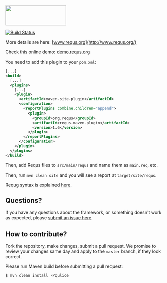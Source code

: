 <img src="http://img.requs.org/logo-384x128.png" width="192" height="64" />

[![Build Status](https://travis-ci.org/teamed/requs.svg?branch=master)](https://travis-ci.org/teamed/requs)

More details are here: [www.requs.org](http://www.requs.org/)

Check this online demo: [demo.requs.org](http://demo.requs.org/)

You need to add this plugin to your `pom.xml`:

```xml
[...]
<build>
  [...]
  <plugins>
    [...]
    <plugin>
      <artifactId>maven-site-plugin</artifactId>
      <configuration>
        <reportPlugins combine.children="append">
          <plugin>
            <groupId>org.requs</groupId>
            <artifactId>requs-maven-plugin</artifactId>
            <version>1.6</version>
          </plugin>
        </reportPlugins>
      </configuration>
    </plugin>
  </plugins>
</build>
```

Then, add Requs files to `src/main/requs` and name them as `main.req`, etc.

Then, run `mvn clean site` and you will see a report at `target/site/requs`.

Requg syntax is explained [here](http://www.requs.org/syntax.html).

## Questions?

If you have any questions about the framework, or something doesn't work as expected,
please [submit an issue here](https://github.com/teamed/requs/issues/new).

## How to contribute?

Fork the repository, make changes, submit a pull request.
We promise to review your changes same day and apply to
the `master` branch, if they look correct.

Please run Maven build before submitting a pull request:

```
$ mvn clean install -Pqulice
```
